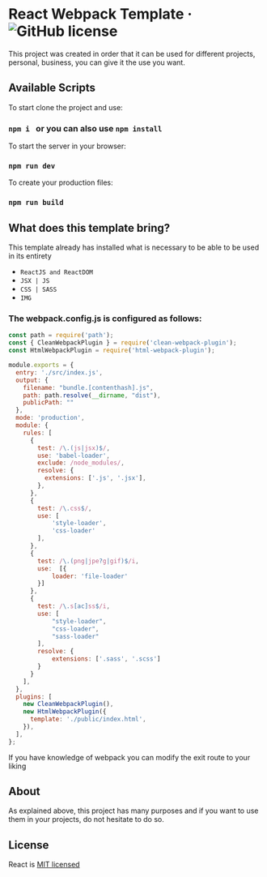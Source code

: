 # React Webpack Template &middot; ![GitHub license](https://img.shields.io/badge/license-MIT-blue.svg)
This project was created in order that it can be used for different projects, personal, business, you can give it the use you want.
## Available Scripts
To start clone the project and use:
### `npm i ` or you can also use `npm install`

To start the server in your browser:
### `npm run dev`

To create your production files:
### `npm run build`

## What does this template bring?
This template already has installed what is necessary to be able to be used in its entirety
* `ReactJS and ReactDOM`
* `JSX | JS`
* `CSS | SASS`
* `IMG`

### The webpack.config.js is configured as follows:
```js
const path = require('path');
const { CleanWebpackPlugin } = require('clean-webpack-plugin');
const HtmlWebpackPlugin = require('html-webpack-plugin');

module.exports = {
  entry: './src/index.js',
  output: {
    filename: "bundle.[contenthash].js",
    path: path.resolve(__dirname, "dist"),
    publicPath: ""
  },
  mode: 'production',
  module: {
    rules: [
      {
        test: /\.(js|jsx)$/,
        use: 'babel-loader',
        exclude: /node_modules/,
        resolve: {
          extensions: ['.js', '.jsx'],
        },
      },
      {
        test: /\.css$/,
        use: [
            'style-loader', 
            'css-loader'
        ],
      },
      {
        test: /\.(png|jpe?g|gif)$/i,
        use:  [{
            loader: 'file-loader'
        }]
      },
      {
        test: /\.s[ac]ss$/i,
        use: [
            "style-loader",
            "css-loader",
            "sass-loader"
        ],
        resolve: {
            extensions: ['.sass', '.scss']
        }
      }
    ],
  },
  plugins: [
    new CleanWebpackPlugin(),
    new HtmlWebpackPlugin({
      template: './public/index.html',
    }),
  ],
};
```
If you have knowledge of webpack you can modify the exit route to your liking

## About
As explained above, this project has many purposes and if you want to use them in your projects, do not hesitate to do so.

## License
React is [MIT licensed](./LICENSE)